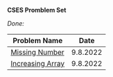 **CSES Promblem Set**

_Done:_

| Problem Name | Date 
| ------------ | -----
| [Missing Number](https://github.com/LeonGurin/Competitive-Programming-Practice/tree/main/CSES/Missing%20Number) | 9.8.2022
| [Increasing Array](https://github.com/LeonGurin/Competitive-Programming-Practice/tree/main/CSES/Increasing%20Array) | 9.8.2022

